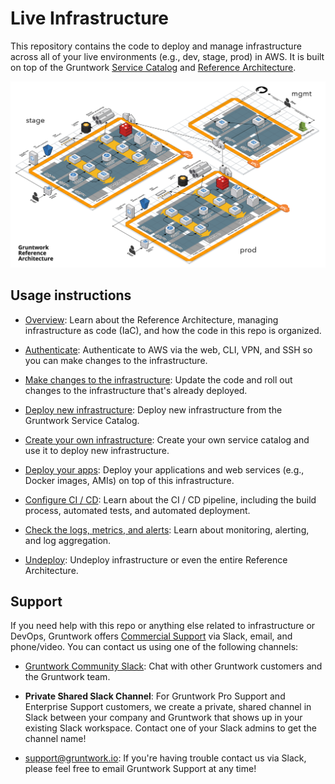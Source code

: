 # Live Infrastructure

This repository contains the code to deploy and manage infrastructure across all of your live environments (e.g., dev,
stage, prod) in AWS. It is built on top of the Gruntwork 
[Service Catalog](https://gruntwork.io/infrastructure-as-code-library/) and 
[Reference Architecture](https://gruntwork.io/reference-architecture/). 

![Reference Architecture](_docs/_images/ref-arch-full.png?raw=true)




## Usage instructions

* [Overview](_docs/01-overview.md): Learn about the Reference Architecture, managing infrastructure as code (IaC), and 
  how the code in this repo is organized.

* [Authenticate](_docs/02-authenticate.md): Authenticate to AWS via the web, CLI, VPN, and SSH so you can make changes 
  to the infrastructure.

* [Make changes to the infrastructure](https://github.com/gruntwork-io/aws-service-catalog/blob/master/core-concepts.md#make-changes-to-your-infrastructure): 
  Update the code and roll out changes to the infrastructure that's already deployed.

* [Deploy new infrastructure](https://github.com/gruntwork-io/aws-service-catalog/blob/master/core-concepts.md#deploy-new-infrastructure): 
  Deploy new infrastructure from the Gruntwork Service Catalog.

* [Create your own infrastructure](https://github.com/gruntwork-io/aws-service-catalog/blob/master/core-concepts.md#create-your-own-service-catalog): 
  Create your own service catalog and use it to deploy new infrastructure.

* [Deploy your apps](_docs/03-deploy-apps.md): Deploy your applications and web services (e.g., Docker images, AMIs) on 
  top of this infrastructure.

* [Configure CI / CD](_docs/04-configure-ci-cd.md): Learn about the CI / CD pipeline, including the build process, 
  automated tests, and automated deployment.  
  
* [Check the logs, metrics, and alerts](_docs/05-monitoring-alerting-logging.md): Learn about monitoring, alerting, and 
  log aggregation.  

* [Undeploy](_docs/06-undeploy.md): Undeploy infrastructure or even the entire Reference Architecture.




## Support

If you need help with this repo or anything else related to infrastructure or DevOps, Gruntwork offers 
[Commercial Support](https://gruntwork.io/support/) via Slack, email, and phone/video. You can contact us using one of
the following channels:

* [Gruntwork Community Slack](https://gruntwork-community.slack.com): Chat with other Gruntwork customers and the 
  Gruntwork team.

* **Private Shared Slack Channel**: For Gruntwork Pro Support and Enterprise Support customers, we create a private, 
  shared channel in Slack between your company and Gruntwork that shows up in your existing Slack workspace. Contact
  one of your Slack admins to get the channel name!  

* [support@gruntwork.io](mailto:support@gruntwork.io): If you're having trouble contact us via Slack, please feel free
  to email Gruntwork Support at any time! 
